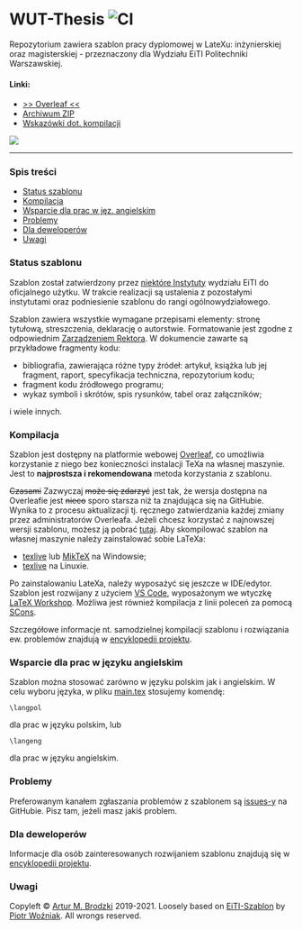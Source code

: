 # WUT-Thesis ![CI](https://github.com/ArturB/WUT-Thesis/workflows/CI/badge.svg)

Repozytorium zawiera szablon pracy dyplomowej w LateXu: inżynierskiej oraz magisterskiej - przeznaczony dla Wydziału EiTI Politechniki Warszawskiej.

#### Linki:
[ref:overleaf]: https://www.overleaf.com/latex/templates/wut-thesis/vfvvdqztfqbt
[ref:current-zip]: https://github.com/ArturB/WUT-Thesis/archive/refs/heads/master.zip
[ref:poradnik-ii]: http://www.ii.pw.edu.pl/index.php/ii_pol/Instytut-Informatyki/Nauczanie/Poradnik-dyplomanta/Przygotowanie-pracy-dyplomowej
[ref:wiki]: https://github.com/ArturB/WUT-Thesis/wiki
[ref:zarządzenie-rektora]: https://www.bip.pw.edu.pl/Wewnetrzne-akty-prawne/Dokumenty-Rektora-PW/Zarzadzenia-Rektora/2016/Zarzadzenie-Rektora-nr-43-2016-z-dnia-8-09-2016

[ref:texlive]: https://www.tug.org/texlive/
[ref:miktex]: https://miktex.org/
[ref:vscode]: https://code.visualstudio.com/
[ref:workshop]: https://marketplace.visualstudio.com/items?itemName=James-Yu.latex-workshop
[ref:scons]: https://scons.org/

[ref:main-tex]: https://github.com/ArturB/WUT-Thesis/blob/master/main.tex
[ref:issues]: https://github.com/ArturB/WUT-Thesis/issues

*  [>> Overleaf <<][ref:overleaf] 
* [Archiwum ZIP][ref:current-zip]
* [Wskazówki dot. kompilacji][ref:wiki]

![](https://i.imgur.com/yeeuWpC.png)

----
### Spis treści
* [Status szablonu](#status-szablonu)
* [Kompilacja](#kompilacja)
* [Wsparcie dla prac w jęz. angielskim](#wsparcie-dla-prac-w-języku-angielskim)
* [Problemy](#problemy)
* [Dla deweloperów](#dla-deweloperów)
* [Uwagi](#uwagi)

### Status szablonu
Szablon został zatwierdzony przez [niektóre Instytuty][ref:poradnik-ii] wydziału EiTI do oficjalnego użytku. W trakcie realizacji są ustalenia z pozostałymi instytutami oraz podniesienie szablonu do rangi ogólnowydziałowego.

Szablon zawiera wszystkie wymagane przepisami elementy: stronę tytułową, streszczenia, deklarację o autorstwie. Formatowanie jest zgodne z odpowiednim [Zarządzeniem Rektora][ref:zarządzenie-rektora]. W dokumencie zawarte są przykładowe fragmenty kodu:
- bibliografia, zawierająca różne typy źródeł: artykuł, książka lub jej fragment, raport, specyfikacja techniczna, repozytorium kodu;
- fragment kodu źródłowego programu;
- wykaz symboli i skrótów, spis rysunków, tabel oraz załączników;

i wiele innych. 

### Kompilacja
Szablon jest dostępny na platformie webowej [Overleaf][ref:overleaf], co umożliwia korzystanie z niego bez konieczności instalacji TeXa na własnej maszynie. Jest to **najprostsza i rekomendowana** metoda korzystania z szablonu. 

~~Czasami~~ Zazwyczaj ~~może się zdarzyć~~ jest tak, że wersja dostępna na Overleafie jest ~~nieco~~ sporo starsza niż ta znajdująca się na GitHubie. Wynika to z procesu aktualizacji tj. ręcznego zatwierdzania każdej zmiany przez administratorów Overleafa. Jeżeli chcesz korzystać z najnowszej wersji szablonu, możesz ją pobrać [tutaj][ref:current-zip]. Aby skompilować szablon na własnej maszynie należy zainstalować sobie LaTeXa:
- [texlive][ref:texlive] lub [MikTeX][ref:miktex] na Windowsie;
- [texlive][ref:texlive] na Linuxie.

Po zainstalowaniu LateXa, należy wyposażyć się jeszcze w IDE/edytor. Szablon jest rozwijany z użyciem [VS Code][ref:vscode], wyposażonym we wtyczkę [LaTeX Workshop][ref:workshop]. Możliwa jest również kompilacja z linii poleceń za pomocą [SCons][ref:scons].

Szczegółowe informacje nt. samodzielnej kompilacji szablonu i rozwiązania ew. problemów znajdują w [encyklopedii projektu][ref:wiki]. 

### Wsparcie dla prac w języku angielskim
Szablon można stosować zarówno w języku polskim jak i angielskim. W celu wyboru języka, w pliku [main.tex][ref:main-tex] stosujemy komendę:

```
\langpol
```

dla prac w języku polskim, lub

```
\langeng
```

dla prac w języku angielskim. 

### Problemy
Preferowanym kanałem zgłaszania problemów z szablonem są [issues-y][ref:issues] na GitHubie. Pisz tam, jeżeli masz jakiś problem.

### Dla deweloperów
Informacje dla osób zainteresowanych rozwijaniem szablonu znajdują się w [encyklopedii projektu][ref:wiki]. 

### Uwagi
Copyleft © [Artur M. Brodzki](https://github.com/ArturB) 2019-2021. Loosely based on [EiTI-Szablon](https://github.com/pwozniak/EiTI-Szablon) by [Piotr Woźniak](https://github.com/pwozniak). All wrongs reserved. 
